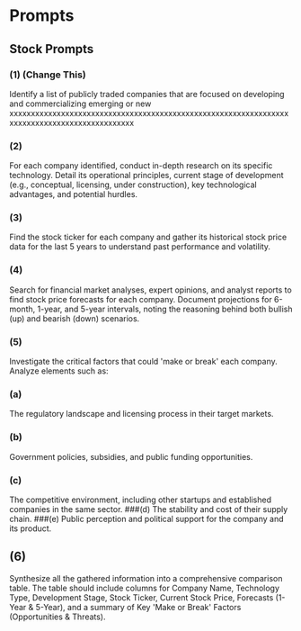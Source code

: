 
# Prompts
## Stock Prompts 

### (1) (Change This)
Identify a list of publicly traded companies that are focused on developing and commercializing emerging or new xxxxxxxxxxxxxxxxxxxxxxxxxxxxxxxxxxxxxxxxxxxxxxxxxxxxxxxxxxxxxxxxxxxxxxxxxxxxxxxxxxxxxxxxxxxxxx
### (2) 
For each company identified, conduct in-depth research on its specific technology. Detail its operational principles, current stage of development (e.g., conceptual, licensing, under construction), key technological advantages, and potential hurdles.
### (3)
Find the stock ticker for each company and gather its historical stock price data for the last 5 years to understand past performance and volatility.
### (4) 
Search for financial market analyses, expert opinions, and analyst reports to find stock price forecasts for each company. Document projections for 6-month, 1-year, and 5-year intervals, noting the reasoning behind both bullish (up) and bearish (down) scenarios.
### (5) 
Investigate the critical factors that could 'make or break' each company. Analyze elements such as:
### (a)
The regulatory landscape and licensing process in their target markets.
### (b)
Government policies, subsidies, and public funding opportunities.
### (c) 
The competitive environment, including other startups and established companies in the same sector.
###(d) 
The stability and cost of their supply chain.
###(e) 
Public perception and political support for the company and its product.
## (6)
Synthesize all the gathered information into a comprehensive comparison table. The table should include columns for Company Name, Technology Type, Development Stage, Stock Ticker, Current Stock Price, Forecasts (1-Year & 5-Year), and a summary of Key 'Make or Break' Factors (Opportunities & Threats).
